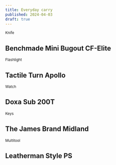 ```yaml
---
title: Everyday carry
published: 2024-04-03
draft: true
---
```


<small>Knife</small>

## Benchmade Mini Bugout CF-Elite

<small>Flashlight</small>

## Tactile Turn Apollo

<small>Watch</small>

## Doxa Sub 200T

<small>Keys</small>

## The James Brand Midland

<small>Multitool</small>

## Leatherman Style PS
